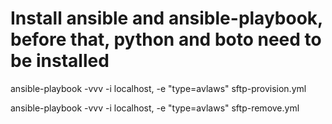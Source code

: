 # Install ansible and ansible-playbook, before that, python and boto need to be installed
 
ansible-playbook -vvv -i localhost, -e "type=avlaws" sftp-provision.yml

ansible-playbook -vvv -i localhost, -e "type=avlaws" sftp-remove.yml